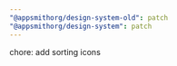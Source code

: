 ```yaml
---
"@appsmithorg/design-system-old": patch
"@appsmithorg/design-system": patch
---
```


chore: add sorting icons
